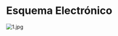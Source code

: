# Esquema Electrónico
![1.jpg](https://i.postimg.cc/Y9b86s4z/Schematic-Agitador-Magnetico-2024-10-08.png)
